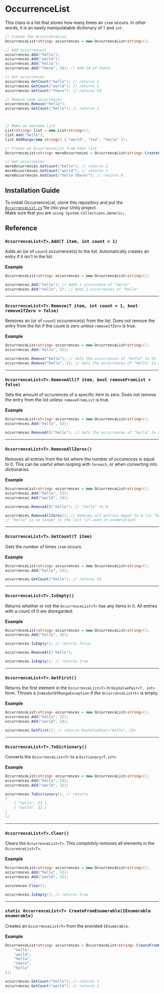 # OccurrenceList
This class is a list that stores how many times an `item` occurs. In other words, it is an easily manipulatable dictionary of `T` and `int`.

```cs
// Create the OccurrenceList
OccurrenceList<string> occurrences = new OccurrenceList<string>();

// Add occurrences!
occurrences.Add("hello");
occurrences.Add("world");
occurrences.Add("hello");
occurrences.Add("there", 24); // Add 24 of these

// Get occurrences
occurrences.GetCount("hello"); // returns 2
occurrences.GetCount("world"); // returns 1
occurrences.GetCount("there"); // returns 24

// Remove some occurrences
occurrences.Remove("hello");
occurrences.GetCount("hello"); // returns 1



// Make an awesome list
List<string> list = new List<string>();
list.Add("hello");
list.AddRange(new string[] { "world", "foo", "hello" });

// Create an OccurrenceList from that list
OccurrenceList<string> moreOccurrences = OccurrenceList<string>.CreateFromEnumerable(list);

// Get occurrences
moreOccurrences.GetCount("hello"); // returns 2
moreOccurrences.GetCount("world"); // returns 1
moreOccurrences.GetCount("hello there!"); // returns 0

```

## Installation Guide
To install OccurrenceList, clone this repository and put the [`OccurrenceList.cs`](./OccurrenceList.cs) file into your Unity project.<br />
Make sure that you are `using System.Collections.Generic;`.

## Reference
### `OccurrenceList<T>.Add(T item, int count = 1)`
Adds an (or of `count`) occurrence(s) to the list. Automatically creates an entry if it isn't in the list.<br />
<br />
**Example**
```cs
OccurrenceList<string> occurrences = new OccurrenceList<string>();

occurrences.Add("hello"); // Adds 1 occurrence of "hello"
occurrences.Add("hello", 2); // Adds 2 occurrences of "hello"
```
<hr />

### `OccurrenceList<T>.Remove(T item, int count = 1, bool removeIfZero = false)`
Removes an (or of `count`) occurrence(s) from the list. Does not remove the entry from the list if the count is zero unless `removeIfZero` is true.<br />
<br />
**Example**
```cs
OccurrenceList<string> occurrences = new OccurrenceList<string>();
occurrences.Add("hello", 32);

occurrences.Remove("hello"); // Sets the occurrences of "hello" to 31
occurrences.Remove("hello", 2); // Sets the occurrences of "hello" to 29
```
<hr />

### `OccurrenceList<T>.RemoveAll(T item, bool removeFromList = false)`
Sets the amount of occurences of a specific item to zero. Does not remove the entry from the list unless `removeFromList` is true.<br />
<br />
**Example**
```cs
OccurrenceList<string> occurrences = new OccurrenceList<string>();
occurrences.Add("hello", 53);

occurrences.RemoveAll("hello"); // Sets the occurrences of "hello" to 0
```
<hr />

### `OccurrenceList<T>.RemoveAllZeros()`
Removes all entries from the list where the number of occurences is equal to 0. This can be useful when looping with `foreach`, or when converting into dictionaries.<br />
<br />
**Example**
```cs
OccurrenceList<string> occurrences = new OccurrenceList<string>();
occurrences.Add("hello", 53);
occurrences.Add("world", 24);

occurrences.RemoveAll("hello"); // "hello" to 0

occurrences.RemoveAllZeros(); // Removes all entries equal to 0 (so "hello")
// "hello" is no longer in the list (if used in enumeration)
```
<hr />

### `OccurrenceList<T>.GetCount(T item)`
Gets the number of times `item` occurs.<br />
<br />
**Example**
```cs
OccurrenceList<string> occurrences = new OccurrenceList<string>();
occurrences.Add("hello", 53);

occurrences.GetCount("hello"); // returns 53
```
<hr />

### `OccurrenceList<T>.IsEmpty()`
Returns whether or not the `OccurrenceList<T>` has any items in it. All entries with a count of 0 are disregarded.<br />
<br />
**Example**
```cs
OccurrenceList<string> occurrences = new OccurrenceList<string>();
occurrences.Add("hello", 32);

occurrences.IsEmpty(); // returns false

occurrences.RemoveAll("hello");

occurrences.IsEmpty(); // returns true
```
<hr />

### `OccurrenceList<T>.GetFirst()`
Returns the first element in the `OccurrenceList<T>` in `KeyValuePair<T, int>` form. Throws a `IndexOutOfRangeException` if the `OccurrenceList<t>` is empty.<br />
<br />
**Example**
```cs
OccurrenceList<string> occurrences = new OccurrenceList<string>();
occurrences.Add("hello", 32);
occurrences.Add("world", 24);

occurrences.GetFirst(); // returns KeyValuePair<"hello", 32>
```
<hr />

### `OccurrenceList<T>.ToDictionary()`
Converts the `OccurrenceList<T>` to a `Dictionary<T,int>`<br />
<br />
**Example**
```cs
OccurrenceList<string> occurrences = new OccurrenceList<string>();
occurrences.Add("hello", 53);
occurrences.Add("world", 32);

occurrences.ToDictionary(); /* returns
{
	{ "hello", 53 },
	{ "world", 32 }
}
*/
```
<hr />

### `OccurrenceList<T>.Clear()`
Clears the `OccurrenceList<T>`. This *completely removes* all elements in the `OccurenceList<T>`.<br />
<br />
**Example**
```cs
OccurrenceList<string> occurrences = new OccurrenceList<string>();
occurrences.Add("hello", 53);
occurrences.Add("world", 32);

occurences.Clear();

occurrences.IsEmpty(); // returns true
```
<hr />

### `static OccurrenceList<T> CreateFromEnumerable(IEnumerable enumerable)`
Creates an `OccurrenceList<T>` from the provided `IEnumerable`.<br />
<br />
**Example**
```cs
OccurrenceList<string> occurrences = OccurrenceList<string>.CreateFromEnumerable(new string[] { 
	"hello", 
	"world", 
	"hello", 
	"there", 
	"hello" 
});

occurrences.GetCount("hello"); // returns 3
occurrences.GetCount("world"); // returns 1
```

